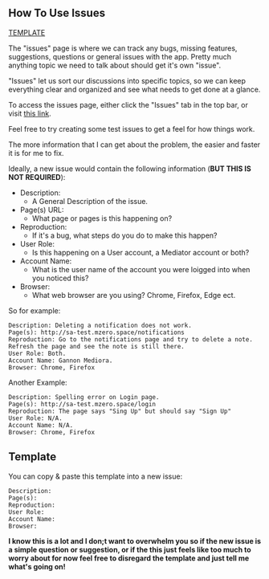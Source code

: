## How To Use Issues
[TEMPLATE](#template)

The "issues" page is where we can track any bugs, missing features, suggestions, questions or general issues with the app. Pretty much anything topic we need to talk about should get it's own "issue".

"Issues" let us sort our discussions into specific topics, so we can keep everything clear and organized and see what needs to get done at a glance.

To access the issues page, either click the "Issues" tab in the top bar, or visit [this link](https://github.com/matdombrock/SA-Testing/issues).

Feel free to try creating some test issues to get a feel for how things work. 

The more information that I can get about the problem, the easier and faster it is for me to fix.

Ideally, a new issue would contain the following information (**BUT THIS IS NOT REQUIRED**):

* Description: 
  * A General Description of the issue.
* Page(s) URL: 
  * What page or pages is this happening on?
* Reproduction: 
  * If it's a bug, what steps do you do to make this happen?
* User Role: 
  * Is this happening on a User account, a Mediator account or both?
* Account Name: 
  * What is the user name of the account you were loigged into when you noticed this?
* Browser: 
  * What web browser are you using? Chrome, Firefox, Edge ect.

So for example:
```
Description: Deleting a notification does not work.
Page(s): http://sa-test.mzero.space/notifications
Reproduction: Go to the notifications page and try to delete a note. Refresh the page and see the note is still there.
User Role: Both.
Account Name: Gannon Mediora.
Browser: Chrome, Firefox
```
Another Example:
```
Description: Spelling error on Login page.
Page(s): http://sa-test.mzero.space/login
Reproduction: The page says "Sing Up" but should say "Sign Up"
User Role: N/A.
Account Name: N/A.
Browser: Chrome, Firefox
```
## Template
You can copy & paste this template into a new issue:
```
Description: 
Page(s):
Reproduction: 
User Role: 
Account Name: 
Browser: 
```
**I know this is a lot and I don;t want to overwhelm you so if the new issue is a simple question or suggestion, or if the this just feels like too much to worry about for now feel free to disregard the template and just tell me what's going on!**
